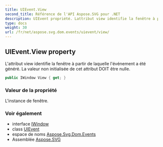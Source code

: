 ```yaml
---
title: UIEvent.View
second_title: Référence de l'API Aspose.SVG pour .NET
description: UIEvent propriété. Lattribut view identifie la fenêtre à partir de laquelle lévénement a été généré. La valeur non initialisée de cet attribut DOIT être nulle.
type: docs
weight: 30
url: /fr/net/aspose.svg.dom.events/uievent/view/
---
```

## UIEvent.View property

L'attribut view identifie la fenêtre à partir de laquelle l'événement a été généré. La valeur non initialisée de cet attribut DOIT être nulle.

```csharp
public IWindow View { get; }
```

### Valeur de la propriété

L'instance de fenêtre.

### Voir également

* interface [IWindow](../../../aspose.svg.window/iwindow/)
* class [UIEvent](../)
* espace de noms [Aspose.Svg.Dom.Events](../../uievent/)
* Assemblée [Aspose.SVG](../../../)


